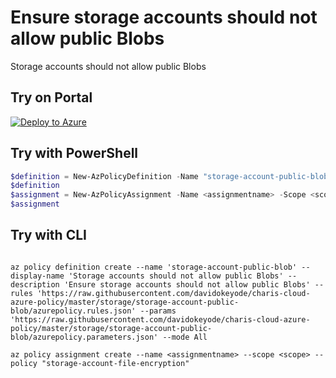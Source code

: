 # Ensure storage accounts should not allow public Blobs

Storage accounts should not allow public Blobs

## Try on Portal

[![Deploy to Azure](http://azuredeploy.net/deploybutton.png)](https://portal.azure.com/#blade/Microsoft_Azure_Policy/CreatePolicyDefinitionBlade/uri/https%3A%2F%2Fraw.githubusercontent.com%2Fdavidokeyode%2Fcharis-cloud-azure-policy%2Fmaster%2Fstorage%2Fstorage-account-public-blob%2Fazurepolicy.json)

## Try with PowerShell

````powershell
$definition = New-AzPolicyDefinition -Name "storage-account-public-blob" -DisplayName "Storage accounts should not allow public Blobs" -description "Ensure storage accounts should not allow public Blobs" -Policy 'https://raw.githubusercontent.com/davidokeyode/charis-cloud-azure-policy/master/storage/storage-account-public-blob/azurepolicy.rules.json' -Parameter 'https://raw.githubusercontent.com/davidokeyode/charis-cloud-azure-policy/master/storage/storage-account-public-blob/azurepolicy.parameters.json' -Mode All
$definition
$assignment = New-AzPolicyAssignment -Name <assignmentname> -Scope <scope>  -PolicyDefinition $definition
$assignment 
````



## Try with CLI

````cli

az policy definition create --name 'storage-account-public-blob' --display-name 'Storage accounts should not allow public Blobs' --description 'Ensure storage accounts should not allow public Blobs' --rules 'https://raw.githubusercontent.com/davidokeyode/charis-cloud-azure-policy/master/storage/storage-account-public-blob/azurepolicy.rules.json' --params 'https://raw.githubusercontent.com/davidokeyode/charis-cloud-azure-policy/master/storage/storage-account-public-blob/azurepolicy.parameters.json' --mode All

az policy assignment create --name <assignmentname> --scope <scope> --policy "storage-account-file-encryption" 